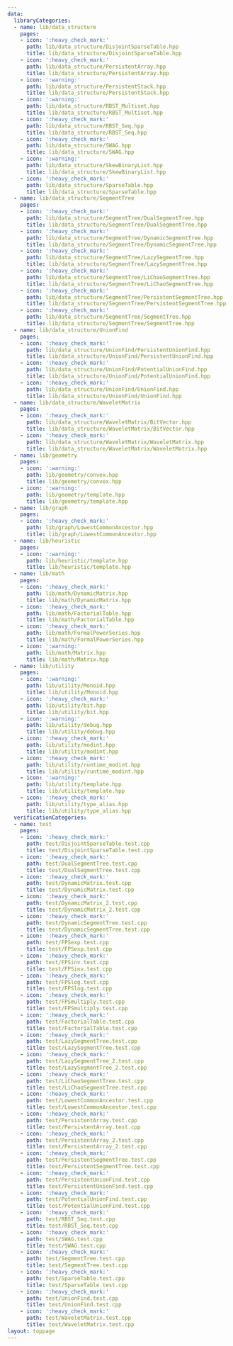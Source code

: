 ```yaml
---
data:
  libraryCategories:
  - name: lib/data_structure
    pages:
    - icon: ':heavy_check_mark:'
      path: lib/data_structure/DisjointSparseTable.hpp
      title: lib/data_structure/DisjointSparseTable.hpp
    - icon: ':heavy_check_mark:'
      path: lib/data_structure/PersistentArray.hpp
      title: lib/data_structure/PersistentArray.hpp
    - icon: ':warning:'
      path: lib/data_structure/PersistentStack.hpp
      title: lib/data_structure/PersistentStack.hpp
    - icon: ':warning:'
      path: lib/data_structure/RBST_Multiset.hpp
      title: lib/data_structure/RBST_Multiset.hpp
    - icon: ':heavy_check_mark:'
      path: lib/data_structure/RBST_Seq.hpp
      title: lib/data_structure/RBST_Seq.hpp
    - icon: ':heavy_check_mark:'
      path: lib/data_structure/SWAG.hpp
      title: lib/data_structure/SWAG.hpp
    - icon: ':warning:'
      path: lib/data_structure/SkewBinaryList.hpp
      title: lib/data_structure/SkewBinaryList.hpp
    - icon: ':heavy_check_mark:'
      path: lib/data_structure/SparseTable.hpp
      title: lib/data_structure/SparseTable.hpp
  - name: lib/data_structure/SegmentTree
    pages:
    - icon: ':heavy_check_mark:'
      path: lib/data_structure/SegmentTree/DualSegmentTree.hpp
      title: lib/data_structure/SegmentTree/DualSegmentTree.hpp
    - icon: ':heavy_check_mark:'
      path: lib/data_structure/SegmentTree/DynamicSegmentTree.hpp
      title: lib/data_structure/SegmentTree/DynamicSegmentTree.hpp
    - icon: ':heavy_check_mark:'
      path: lib/data_structure/SegmentTree/LazySegmentTree.hpp
      title: lib/data_structure/SegmentTree/LazySegmentTree.hpp
    - icon: ':heavy_check_mark:'
      path: lib/data_structure/SegmentTree/LiChaoSegmentTree.hpp
      title: lib/data_structure/SegmentTree/LiChaoSegmentTree.hpp
    - icon: ':heavy_check_mark:'
      path: lib/data_structure/SegmentTree/PersistentSegmentTree.hpp
      title: lib/data_structure/SegmentTree/PersistentSegmentTree.hpp
    - icon: ':heavy_check_mark:'
      path: lib/data_structure/SegmentTree/SegmentTree.hpp
      title: lib/data_structure/SegmentTree/SegmentTree.hpp
  - name: lib/data_structure/UnionFind
    pages:
    - icon: ':heavy_check_mark:'
      path: lib/data_structure/UnionFind/PersistentUnionFind.hpp
      title: lib/data_structure/UnionFind/PersistentUnionFind.hpp
    - icon: ':heavy_check_mark:'
      path: lib/data_structure/UnionFind/PotentialUnionFind.hpp
      title: lib/data_structure/UnionFind/PotentialUnionFind.hpp
    - icon: ':heavy_check_mark:'
      path: lib/data_structure/UnionFind/UnionFind.hpp
      title: lib/data_structure/UnionFind/UnionFind.hpp
  - name: lib/data_structure/WaveletMatrix
    pages:
    - icon: ':heavy_check_mark:'
      path: lib/data_structure/WaveletMatrix/BitVector.hpp
      title: lib/data_structure/WaveletMatrix/BitVector.hpp
    - icon: ':heavy_check_mark:'
      path: lib/data_structure/WaveletMatrix/WaveletMatrix.hpp
      title: lib/data_structure/WaveletMatrix/WaveletMatrix.hpp
  - name: lib/geometry
    pages:
    - icon: ':warning:'
      path: lib/geometry/convex.hpp
      title: lib/geometry/convex.hpp
    - icon: ':warning:'
      path: lib/geometry/template.hpp
      title: lib/geometry/template.hpp
  - name: lib/graph
    pages:
    - icon: ':heavy_check_mark:'
      path: lib/graph/LowestCommonAncestor.hpp
      title: lib/graph/LowestCommonAncestor.hpp
  - name: lib/heuristic
    pages:
    - icon: ':warning:'
      path: lib/heuristic/template.hpp
      title: lib/heuristic/template.hpp
  - name: lib/math
    pages:
    - icon: ':heavy_check_mark:'
      path: lib/math/DynamicMatrix.hpp
      title: lib/math/DynamicMatrix.hpp
    - icon: ':heavy_check_mark:'
      path: lib/math/FactorialTable.hpp
      title: lib/math/FactorialTable.hpp
    - icon: ':heavy_check_mark:'
      path: lib/math/FormalPowerSeries.hpp
      title: lib/math/FormalPowerSeries.hpp
    - icon: ':warning:'
      path: lib/math/Matrix.hpp
      title: lib/math/Matrix.hpp
  - name: lib/utility
    pages:
    - icon: ':warning:'
      path: lib/utility/Monoid.hpp
      title: lib/utility/Monoid.hpp
    - icon: ':heavy_check_mark:'
      path: lib/utility/bit.hpp
      title: lib/utility/bit.hpp
    - icon: ':warning:'
      path: lib/utility/debug.hpp
      title: lib/utility/debug.hpp
    - icon: ':heavy_check_mark:'
      path: lib/utility/modint.hpp
      title: lib/utility/modint.hpp
    - icon: ':heavy_check_mark:'
      path: lib/utility/runtime_modint.hpp
      title: lib/utility/runtime_modint.hpp
    - icon: ':warning:'
      path: lib/utility/template.hpp
      title: lib/utility/template.hpp
    - icon: ':heavy_check_mark:'
      path: lib/utility/type_alias.hpp
      title: lib/utility/type_alias.hpp
  verificationCategories:
  - name: test
    pages:
    - icon: ':heavy_check_mark:'
      path: test/DisjointSparseTable.test.cpp
      title: test/DisjointSparseTable.test.cpp
    - icon: ':heavy_check_mark:'
      path: test/DualSegmentTree.test.cpp
      title: test/DualSegmentTree.test.cpp
    - icon: ':heavy_check_mark:'
      path: test/DynamicMatrix.test.cpp
      title: test/DynamicMatrix.test.cpp
    - icon: ':heavy_check_mark:'
      path: test/DynamicMatrix_2.test.cpp
      title: test/DynamicMatrix_2.test.cpp
    - icon: ':heavy_check_mark:'
      path: test/DynamicSegmentTree.test.cpp
      title: test/DynamicSegmentTree.test.cpp
    - icon: ':heavy_check_mark:'
      path: test/FPSexp.test.cpp
      title: test/FPSexp.test.cpp
    - icon: ':heavy_check_mark:'
      path: test/FPSinv.test.cpp
      title: test/FPSinv.test.cpp
    - icon: ':heavy_check_mark:'
      path: test/FPSlog.test.cpp
      title: test/FPSlog.test.cpp
    - icon: ':heavy_check_mark:'
      path: test/FPSmultiply.test.cpp
      title: test/FPSmultiply.test.cpp
    - icon: ':heavy_check_mark:'
      path: test/FactorialTable.test.cpp
      title: test/FactorialTable.test.cpp
    - icon: ':heavy_check_mark:'
      path: test/LazySegmentTree.test.cpp
      title: test/LazySegmentTree.test.cpp
    - icon: ':heavy_check_mark:'
      path: test/LazySegmentTree_2.test.cpp
      title: test/LazySegmentTree_2.test.cpp
    - icon: ':heavy_check_mark:'
      path: test/LiChaoSegmentTree.test.cpp
      title: test/LiChaoSegmentTree.test.cpp
    - icon: ':heavy_check_mark:'
      path: test/LowestCommonAncestor.test.cpp
      title: test/LowestCommonAncestor.test.cpp
    - icon: ':heavy_check_mark:'
      path: test/PersistentArray.test.cpp
      title: test/PersistentArray.test.cpp
    - icon: ':heavy_check_mark:'
      path: test/PersistentArray_2.test.cpp
      title: test/PersistentArray_2.test.cpp
    - icon: ':heavy_check_mark:'
      path: test/PersistentSegmentTree.test.cpp
      title: test/PersistentSegmentTree.test.cpp
    - icon: ':heavy_check_mark:'
      path: test/PersistentUnionFind.test.cpp
      title: test/PersistentUnionFind.test.cpp
    - icon: ':heavy_check_mark:'
      path: test/PotentialUnionFind.test.cpp
      title: test/PotentialUnionFind.test.cpp
    - icon: ':heavy_check_mark:'
      path: test/RBST_Seq.test.cpp
      title: test/RBST_Seq.test.cpp
    - icon: ':heavy_check_mark:'
      path: test/SWAG.test.cpp
      title: test/SWAG.test.cpp
    - icon: ':heavy_check_mark:'
      path: test/SegmentTree.test.cpp
      title: test/SegmentTree.test.cpp
    - icon: ':heavy_check_mark:'
      path: test/SparseTable.test.cpp
      title: test/SparseTable.test.cpp
    - icon: ':heavy_check_mark:'
      path: test/UnionFind.test.cpp
      title: test/UnionFind.test.cpp
    - icon: ':heavy_check_mark:'
      path: test/WaveletMatrix.test.cpp
      title: test/WaveletMatrix.test.cpp
layout: toppage
---
```


